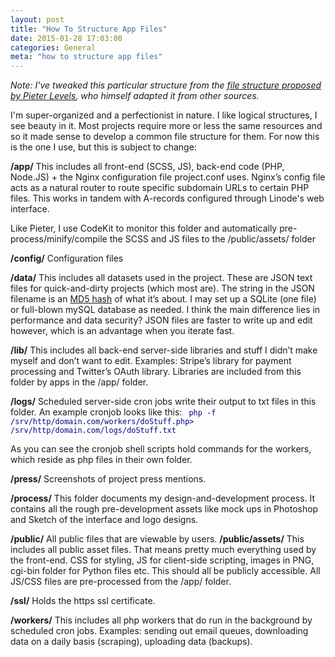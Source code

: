 ```yaml
---
layout: post
title: "How To Structure App Files"
date: 2015-01-28 17:03:00
categories: General
meta: "how to structure app files"
---
```


<em>Note: I've tweaked this particular structure from the <a href="https://levels.io/how-i-build-my-minimum-viable-products/">file structure proposed by Pieter Levels</a>, who himself adapted it from other sources.</em>

I'm super-organized and a perfectionist in nature. I like logical structures, I see beauty in it. Most projects require more or less the same resources and so it made sense to develop a common file structure for them. For now this is the one I use, but this is subject to change:

<strong>/app/</strong>
This includes all front-end (SCSS, JS), back-end code (PHP, Node.JS) + the Nginx configuration file project.conf uses. Nginx’s config file acts as a natural router to route specific subdomain URLs to certain PHP files. This works in tandem with A-records configured through Linode's web interface.

Like Pieter, I use CodeKit to monitor this folder and automatically pre-process/minify/compile the SCSS and JS files to the /public/assets/ folder

<strong>/config/</strong>
Configuration files

<strong>/data/</strong>
This includes all datasets used in the project. These are JSON text files for quick-and-dirty projects (which most are). The string in the JSON filename is an <a href="http://en.wikipedia.org/wiki/MD5#MD5_hashes">MD5 hash</a> of what it’s about. I may set up a SQLite (one file) or full-blown mySQL database as needed. I think the main difference lies in performance and data security? JSON files are faster to write up and edit however, which is an advantage when you iterate fast.

<strong>/lib/</strong>
This includes all back-end server-side libraries and stuff I didn’t make myself and don’t want to edit. Examples: Stripe’s library for payment processing and Twitter’s OAuth library. Libraries are included from this folder by apps in the /app/ folder.

<strong>/logs/</strong>
Scheduled server-side cron jobs write their output to txt files in this folder. 
An example cronjob looks like this:
<font color=”#008080″><code>
php -f /srv/http/domain.com/workers/doStuff.php> /srv/http/domain.com/logs/doStuff.txt
</code></font>

As you can see the cronjob shell scripts hold commands for the workers, which reside as php files in their own folder.

<strong>/press/</strong>
Screenshots of project press mentions.

<strong>/process/</strong>
This folder documents my design-and-development process. It contains all the rough pre-development assets like mock ups in Photoshop and Sketch of the interface and logo designs.

<strong>/public/</strong>
All public files that are viewable by users.
<strong>/public/assets/</strong>
This includes all public asset files. That means pretty much everything used by the front-end. CSS for styling, JS for client-side scripting, images in PNG, cgi-bin folder for Python files etc. This should all be publicly accessible. All JS/CSS files are pre-processed from the /app/ folder.

<strong>/ssl/</strong>
Holds the https ssl certificate.

<strong>/workers/</strong>
This includes all php workers that do run in the background by scheduled cron jobs. Examples: sending out email queues, downloading data on a daily basis (scraping), uploading data (backups).